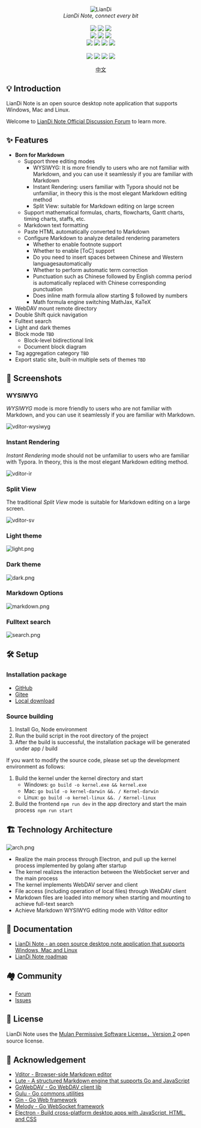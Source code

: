 <p align="center">
<img alt="LianDi" src="https://b3log.org/images/brand/liandi-128.png">
<br>
<em>LianDi Note, connect every bit</em>
<br><br>
<a title="Build Status" target="_blank" href="https://travis-ci.org/88250/liandi"><img src="https://img.shields.io/travis/88250/liandi.svg?style=flat-square"></a>
<a title="Code Size" target="_blank" href="https://github.com/88250/liandi"><img src="https://img.shields.io/github/languages/code-size/88250/liandi.svg?style=flat-square"></a>
<a title="MulanPSL" target="_blank" href="https://github.com/88250/liandi/blob/master/LICENSE"><img src="https://img.shields.io/badge/license-MulanPSL-orange.svg?style=flat-square"></a>
<br>
<a title="Releases" target="_blank" href="https://github.com/88250/liandi/releases"><img src="https://img.shields.io/github/release/88250/liandi.svg?style=flat-square"></a>
<a title="Release Date" target="_blank" href="https://github.com/88250/liandi/releases"><img src="https://img.shields.io/github/release-date/88250/liandi.svg?style=flat-square&color=99CCFF"></a>
<a title="Downloads" target="_blank" href="https://github.com/88250/liandi/releases"><img src="https://img.shields.io/github/downloads/88250/liandi/total.svg?style=flat-square&color=blueviolet"></a>
<br>
<a title="GitHub Commits" target="_blank" href="https://github.com/88250/liandi/commits/master"><img src="https://img.shields.io/github/commit-activity/m/88250/liandi.svg?style=flat-square"></a>
<a title="Last Commit" target="_blank" href="https://github.com/88250/liandi/commits/master"><img src="https://img.shields.io/github/last-commit/88250/liandi.svg?style=flat-square&color=FF9900"></a>
<a title="GitHub Pull Requests" target="_blank" href="https://github.com/88250/liandi/pulls"><img src="https://img.shields.io/github/issues-pr-closed/88250/liandi.svg?style=flat-square&color=FF9966"></a>
<a title="Hits" target="_blank" href="https://github.com/88250/hits"><img src="https://hits.b3log.org/88250/liandi.svg"></a>
<br><br>
<a title="GitHub Watchers" target="_blank" href="https://github.com/88250/liandi/watchers"><img src="https://img.shields.io/github/watchers/88250/liandi.svg?label=Watchers&style=social"></a>  
<a title="GitHub Stars" target="_blank" href="https://github.com/88250/liandi/stargazers"><img src="https://img.shields.io/github/stars/88250/liandi.svg?label=Stars&style=social"></a>  
<a title="GitHub Forks" target="_blank" href="https://github.com/88250/liandi/network/members"><img src="https://img.shields.io/github/forks/88250/liandi.svg?label=Forks&style=social"></a>  
<a title="Author GitHub Followers" target="_blank" href="https://github.com/88250"><img src="https://img.shields.io/github/followers/88250.svg?label=Followers&style=social"></a>
</p>

<p align="center">
<a href="https://github.com/88250/liandi/blob/master/README.md">中文</a>
</p>

## 💡 Introduction

LianDi Note is an open source desktop note application that supports Windows, Mac and Linux.

Welcome to [LianDi Note Official Discussion Forum](https://hacpai.com/tag/liandi-biji) to learn more.

## ✨  Features

* **Born for Markdown**
  * Support three editing modes
    * WYSIWYG: It is more friendly to users who are not familiar with Markdown, and you can use it seamlessly if you are familiar with Markdown
    * Instant Rendering: users familiar with Typora should not be unfamiliar, in theory this is the most elegant Markdown editing method
    * Split View: suitable for Markdown editing on large screen
  * Support mathematical formulas, charts, flowcharts, Gantt charts, timing charts, staffs, etc.
  * Markdown text formatting
  * Paste HTML automatically converted to Markdown
  * Configure Markdown to analyze detailed rendering parameters
    * Whether to enable footnote support
    * Whether to enable [ToC] support
    * Do you need to insert spaces between Chinese and Western languages ​​automatically
    * Whether to perform automatic term correction
    * Punctuation such as Chinese followed by English comma period is automatically replaced with Chinese corresponding punctuation
    * Does inline math formula allow starting $ followed by numbers
    * Math formula engine switching MathJax, KaTeX
* WebDAV mount remote directory
* Double Shift quick navigation
* Fulltext search
* Light and dark themes
* Block mode `TBD`
  * Block-level bidirectional link
  * Document block diagram
* Tag aggregation category `TBD`
* Export static site, built-in multiple sets of themes `TBD`

## 📸 Screenshots

### WYSIWYG

*WYSIWYG* mode is more friendly to users who are not familiar with Markdown, and you can use it seamlessly if you are familiar with Markdown.

![vditor-wysiwyg](https://b3logfile.com/file/2020/07/wysiwyg-4f216b9b.gif)

### Instant Rendering

*Instant Rendering* mode should not be unfamiliar to users who are familiar with Typora. In theory, this is the most elegant Markdown editing method.

![vditor-ir](https://b3logfile.com/file/2020/07/ir-67cd956c.gif)

### Split View

The traditional *Split View* mode is suitable for Markdown editing on a large screen.

![vditor-sv](https://b3logfile.com/file/2020/07/sv-595dcb28.gif)

### Light theme

![light.png](https://img.hacpai.com/file/2020/03/light-45584759.png)

### Dark theme

![dark.png](https://img.hacpai.com/file/2020/03/dark-3c7a74e6.png)

### Markdown Options

![markdown.png](https://img.hacpai.com/file/2020/03/markdown-e04fa7ee.png)

### Fulltext search

![search.png](https://img.hacpai.com/file/2020/03/search-7ba8af5f.png)

## 🛠️ Setup

### Installation package

* [GitHub](https://github.com/88250/liandi/releases)
* [Gitee](https://gitee.com/dl88250/liandi/releases)
* [Local download](https://liandi.b3log.org/releases)

### Source building

1. Install Go, Node environment
2. Run the build script in the root directory of the project
3. After the build is successful, the installation package will be generated under app / build

If you want to modify the source code, please set up the development environment as follows:

1. Build the kernel under the kernel directory and start 
   * Windows: `go build -o kernel.exe && kernel.exe`
   * Mac: `go build -o kernel-darwin &&. / Kernel-darwin`
   * Linux: `go build -o kernel-linux &&. / Kernel-linux`
2. Build the frontend `npm run dev` in the app directory and start the main process` npm run start`

## 🏗️ Technology Architecture

![arch.png](https://img.hacpai.com/file/2020/01/链滴笔记架构图-9ec13cd6.png)

* Realize the main process through Electron, and pull up the kernel process implemented by golang after startup
* The kernel realizes the interaction between the WebSocket server and the main process
* The kernel implements WebDAV server and client
* File access (including operation of local files) through WebDAV client
* Markdown files are loaded into memory when starting and mounting to achieve full-text search
* Achieve Markdown WYSIWYG editing mode with Vditor editor

## 📜 Documentation

* [LianDi Note - an open source desktop note application that supports Windows, Mac and Linux](https://hacpai.com/article/1582274499427)
* [LianDi Note roadmap](https://hacpai.com/article/1579786655216)

## 🏘️ Community

* [Forum](https://hacpai.com/tag/liandi-biji)
* [Issues](https://github.com/88250/liandi/issues/new/choose)

## 📄 License

LianDi Note uses the [Mulan Permissive Software License，Version 2](http://license.coscl.org.cn/MulanPSL2) open source license.

## 🙏 Acknowledgement

* [Vditor - Browser-side Markdown editor](https://github.com/Vanessa219/vditor)
* [Lute - A structured Markdown engine that supports Go and JavaScript](https://github.com/88250/lute)
* [GoWebDAV - Go WebDAV client lib](https://github.com/88250/gowebdav)
* [Gulu - Go commons utilities](https://github.com/88250/gulu)
* [Gin - Go Web framework](https://github.com/gin-gonic/gin)
* [Melody - Go WebSocket framework](https://github.com/olahol/melody)
* [Electron - Build cross-platform desktop apps with JavaScript, HTML, and CSS](https://github.com/electron/electron)
